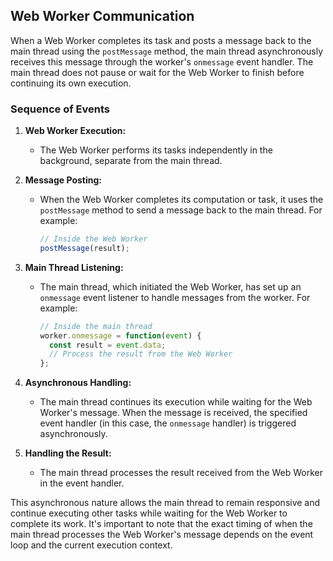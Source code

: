 ## Web Worker Communication

When a Web Worker completes its task and posts a message back to the main thread using the `postMessage` method, the main thread asynchronously receives this message through the worker's `onmessage` event handler. The main thread does not pause or wait for the Web Worker to finish before continuing its own execution.

### Sequence of Events

1. **Web Worker Execution:**
   - The Web Worker performs its tasks independently in the background, separate from the main thread.

2. **Message Posting:**
   - When the Web Worker completes its computation or task, it uses the `postMessage` method to send a message back to the main thread. For example:
     ```javascript
     // Inside the Web Worker
     postMessage(result);
     ```

3. **Main Thread Listening:**
   - The main thread, which initiated the Web Worker, has set up an `onmessage` event listener to handle messages from the worker. For example:
     ```javascript
     // Inside the main thread
     worker.onmessage = function(event) {
       const result = event.data;
       // Process the result from the Web Worker
     };
     ```

4. **Asynchronous Handling:**
   - The main thread continues its execution while waiting for the Web Worker's message. When the message is received, the specified event handler (in this case, the `onmessage` handler) is triggered asynchronously.

5. **Handling the Result:**
   - The main thread processes the result received from the Web Worker in the event handler.

This asynchronous nature allows the main thread to remain responsive and continue executing other tasks while waiting for the Web Worker to complete its work. It's important to note that the exact timing of when the main thread processes the Web Worker's message depends on the event loop and the current execution context.
